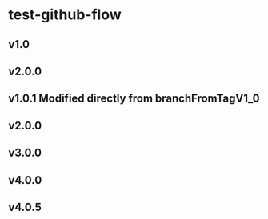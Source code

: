 # test-github-flow

## v1.0
## v2.0.0
## v1.0.1 Modified directly from branchFromTagV1_0
## v2.0.0
## v3.0.0
## v4.0.0
## v4.0.5


